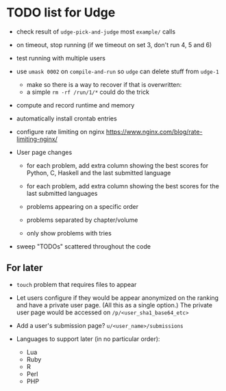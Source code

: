 TODO list for Udge
==================

* check result of `udge-pick-and-judge` most `example/` calls

* on timeout, stop running (if we timeout on set 3, don't run 4, 5 and 6)

* test running with multiple users

* use `umask 0002` on `compile-and-run`
  so `udge` can delete stuff from `udge-1`

	- make so there is a way to recover if that is overwritten:
	- a simple `rm -rf /run/1/*` could do the trick

* compute and record runtime and memory

* automatically install crontab entries

* configure rate limiting on nginx
  https://www.nginx.com/blog/rate-limiting-nginx/

* User page changes

	- for each problem, add extra column showing the best scores for Python, C,
	  Haskell and the last submitted language

	- for each problem, add extra column showing the best scores for the last
	  submitted languages

	- problems appearing on a specific order

	- problems separated by chapter/volume

	- only show problems with tries

* sweep "TODOs" scattered throughout the code


For later
---------

* `touch` problem that requires files to appear

* Let users configure if they would be appear anonymized on the ranking and
  have a private user page.  (All this as a single option.)
  The private user page would be accessed on `/p/<user_sha1_base64_etc>`

* Add a user's submission page?  `u/<user_name>/submissions`

* Languages to support later (in no particular order):

	- Lua
	- Ruby
	- R
	- Perl
	- PHP
